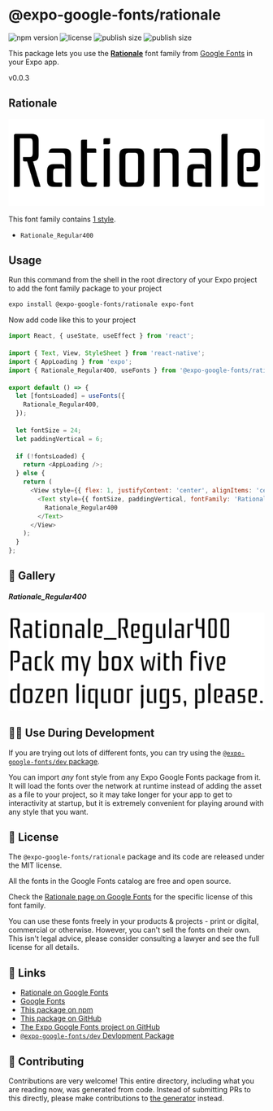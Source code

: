 # @expo-google-fonts/rationale

![npm version](https://flat.badgen.net/npm/v/@expo-google-fonts/rationale)
![license](https://flat.badgen.net/github/license/expo/google-fonts)
![publish size](https://flat.badgen.net/packagephobia/install/@expo-google-fonts/rationale)
![publish size](https://flat.badgen.net/packagephobia/publish/@expo-google-fonts/rationale)

This package lets you use the [**Rationale**](https://fonts.google.com/specimen/Rationale) font family from [Google Fonts](https://fonts.google.com/) in your Expo app.

v0.0.3

## Rationale

![Rationale](./font-family.png)

This font family contains [1 style](#-gallery).

- `Rationale_Regular400`

## Usage

Run this command from the shell in the root directory of your Expo project to add the font family package to your project
```sh
expo install @expo-google-fonts/rationale expo-font
```

Now add code like this to your project
```js
import React, { useState, useEffect } from 'react';

import { Text, View, StyleSheet } from 'react-native';
import { AppLoading } from 'expo';
import { Rationale_Regular400, useFonts } from '@expo-google-fonts/rationale';

export default () => {
  let [fontsLoaded] = useFonts({
    Rationale_Regular400,
  });

  let fontSize = 24;
  let paddingVertical = 6;

  if (!fontsLoaded) {
    return <AppLoading />;
  } else {
    return (
      <View style={{ flex: 1, justifyContent: 'center', alignItems: 'center' }}>
        <Text style={{ fontSize, paddingVertical, fontFamily: 'Rationale_Regular400' }}>
          Rationale_Regular400
        </Text>
      </View>
    );
  }
};

```

## 🔡 Gallery

##### Rationale_Regular400
![Rationale_Regular400](./be5538f847ecbac23916ea02bdabf914bbcb6d6d35c8ad538b227d6ab3efffee.ttf.png)


## 👩‍💻 Use During Development

If you are trying out lots of different fonts, you can try using the [`@expo-google-fonts/dev` package](https://github.com/expo/google-fonts/tree/master/font-packages/dev#readme).

You can import *any* font style from any Expo Google Fonts package from it. It will load the fonts
over the network at runtime instead of adding the asset as a file to your project, so it may take longer
for your app to get to interactivity at startup, but it is extremely convenient
for playing around with any style that you want.

## 📖 License

The `@expo-google-fonts/rationale` package and its code are released under the MIT license.

All the fonts in the Google Fonts catalog are free and open source.

Check the [Rationale page on Google Fonts](https://fonts.google.com/specimen/Rationale) for the specific license of this font family.

You can use these fonts freely in your products & projects - print or digital, commercial or otherwise. However, you can't sell the fonts on their own. This isn't legal advice, please consider consulting a lawyer and see the full license for all details.

## 🔗 Links

- [Rationale on Google Fonts](https://fonts.google.com/specimen/Rationale)
- [Google Fonts](https://fonts.google.com/)
- [This package on npm](https://www.npmjs.com/package/@expo-google-fonts/rationale)
- [This package on GitHub](https://github.com/expo/google-fonts/tree/master/font-packages/rationale)
- [The Expo Google Fonts project on GitHub](https://github.com/expo/google-fonts)
- [`@expo-google-fonts/dev` Devlopment Package](https://github.com/expo/google-fonts/tree/master/font-packages/dev)


## 🤝 Contributing

Contributions are very welcome! This entire directory, including what you are reading now, was generated from code. Instead of submitting PRs to this directly, please make contributions to [the generator](https://github.com/expo/google-fonts/tree/master/packages/generator) instead.
